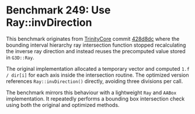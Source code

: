 # Benchmark 249: Use Ray::invDirection

This benchmark originates from [TrinityCore](https://github.com/TrinityCore/TrinityCore) commit [428d8dc](https://github.com/TrinityCore/TrinityCore/commit/428d8dc3b7616f7bb9d39c4b6343c5eec4e3c965) where the bounding interval hierarchy ray intersection function stopped recalculating the inverse ray direction and instead reuses the precomputed value stored in `G3D::Ray`.

The original implementation allocated a temporary vector and computed `1.f / dir[i]` for each axis inside the intersection routine. The optimized version references `Ray::invDirection()` directly, avoiding three divisions per call.

The benchmark mirrors this behaviour with a lightweight `Ray` and `AABox` implementation. It repeatedly performs a bounding box intersection check using both the original and optimized methods.
